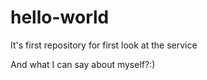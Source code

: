 # hello-world
It's first repository for first look at the service

And what I can say about myself?:)

